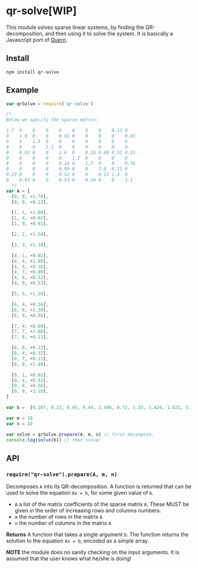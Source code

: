 # qr-solve[WIP]

This module solves sparse linear systems, by finding the
QR-decomposition, and then using it to solve the system. It is
basically a Javascript port of
[Quern](https://www.cs.ubc.ca/~rbridson/quern/).

## Install

    npm install qr-solve

## Example

```javascript
var qrSolve = require('qr-solve')

/*
Below we specify the sparse matrix:

1.7  0    0    0    0    0    0    0    0.13 0
0    1.0  0    0    0.02 0    0    0    0    0.01
0    0    1.5  0    0    0    0    0    0    0
0    0    0    1.1  0    0    0    0    0    0
0    0.02 0    0    2.6  0    0.16 0.09 0.52 0.53
0    0    0    0    0    1.2  0    0    0    0
0    0    0    0    0.16 0    1.3  0    0    0.56
0    0    0    0    0.09 0    0    1.6  0.11 0
0.13 0    0    0    0.52 0    0    0.11 1.4  0
0    0.01 0    0    0.53 0    0.56 0    0    3.1
  */
var A = [
  [0, 0, +1.70],
  [0, 8, +0.13],

  [1, 1, +1.00],
  [1, 4, +0.02],
  [1, 9, +0.01],

  [2, 2, +1.50],

  [3, 3, +1.10],

  [4, 1, +0.02],
  [4, 4, +2.60],
  [4, 6, +0.16],
  [4, 7, +0.09],
  [4, 8, +0.52],
  [4, 9, +0.53],

  [5, 5, +1.20],

  [6, 4, +0.16],
  [6, 6, +1.30],
  [6, 9, +0.56],

  [7, 4, +0.09],
  [7, 7, +1.60],
  [7, 8, +0.11],

  [8, 0, +0.13],
  [8, 4, +0.52],
  [8, 7, +0.11],
  [8, 8, +1.40],

  [9, 1, +0.01],
  [9, 4, +0.53],
  [9, 6, +0.56],
  [9, 9, +3.10],
]

var b =  [0.287, 0.22, 0.45, 0.44, 2.486, 0.72, 1.55, 1.424, 1.621, 3.759]

var m = 10
var n = 10

var solve = qrSolve.prepare(A, m, n) // first decompose.
console.log(solve(b)) // then solve!
```

## API

### `require("qr-solve").prepare(A, m, n)`

Decomposes `A` into its QR-decomposition. A function is returned that
can be used to solve the equation `Ax = b`, for some given value of
`b`.

* `A` a list of the matrix coefficients of the sparse matrix
`A`. These MUST be given in the order of increasing rows and
columns numbers.
* `m` the number of rows in the matrix `A`
* `n` the number of columns in the matrix `A`

**Returns** A function that takes a single argument `b`. The function
  returns the solution to the equation `Ax = b`, encoded as a simple array.

**NOTE** the module does no sanity checking on the input arguments. It is assumed that the user knows what he/she is doing!
